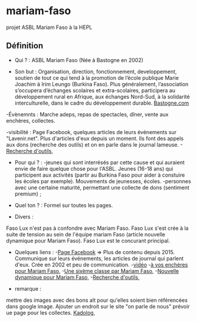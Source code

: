 # mariam-faso
projet ASBL Mariam Faso à la HEPL

## Définition

- Qui ? : ASBL Mariam Faso (Née à Bastogne en 2002)

- Son but : Organisation, direction, fonctionnement, developpement, soutien de tout ce qui tend à la promotion de l’école publique Marie Joachim à Irim Leungo (Burkina Faso). Plus généralement, l’association s’occupera d’échanges scolaires et extra-scolaires, participera au développement rural en Afrique, aux échanges Nord-Sud, à la solidarité interculturelle, dans le cadre du développement durable. [Bastogne.com](http://www.bastogne.be/loisirs/bottin-des-associations/m/copy_of_mariam-faso-asbl)

-Évènemnts : Marche adeps, repas de spectacles, dîner, vente aux enchères, collectes.

-visibilité : Page Facebook, quelques articles de leurs événements sur "Lavenir.net". Plus d'articles d'eux depuis un moment. Ils font des appels aux dons (recherche des outils) et on en parle dans le journal lameuse. -[Recherche d'outils](http://www.lameuse.be/390796/article/regions/luxembourg/2012-04-15/houmont-l-asbl-mariam-faso-recherche-des-boites-a-outils),

- Pour qui ? :
  -jeunes qui sont interrésés par cette cause et qui auraient envie de faire quelque chose pour l'ASBL. Jeunes (16-18 ans) qui participent aux activités (partir au Burkina Faso pour aider à constuire les écoles par exemple). Mouvements de jeunesses, écoles.
  -personnes avec une certaine maturité, permettant une collecte de dons (sentiment premium) ;

- Quel ton ? : Formel sur toutes les pages.  

- Divers :

Faso Lux n'est pas à confondre avec Mariam Faso. Faso Lux s'est crée à la suite de tension au sein de l'équipe mariam Faso (article nouvelle dynamique pour Mariam Faso). Faso Lux est le concurant principal.

- Quelques liens : -[Page Facebook](https://fr-fr.facebook.com/MariamFaso/) => Plus de contenu depuis 2015. Communique sur leurs événements, les articles de journal qui parlent d'eux. Crée en 2002 et peu de communication.
-[vidéo](https://www.facebook.com/fanny.joachim/videos/o.381608945262992/10206441224090349/?type=2&theater)
-[à vos enchères pour Mariam Faso](http://www.lameuse.be/865369/article/regions/luxembourg/actualite/2013-11-23/bastogne-a-vos-encheres-pour-mariam-faso),
-[Une sixème classe par Mariam Faso](http://www.lavenir.net/cnt/dmf20140416_00464215),
-[Nouvelle dynamique pour Mariam Faso](http://www.lavenir.net/cnt/301142),
-[Recherche d'outils](http://www.lameuse.be/390796/article/regions/luxembourg/2012-04-15/houmont-l-asbl-mariam-faso-recherche-des-boites-a-outils),

- remarque :

mettre des images avec des bons alt pour qu'elles soient bien référencées dans google image.
Ajouter un endroit sur le site "on parle de nous"
prévoir ue page pour les collectes.  [Kadolog](www.kadolog.be/fr/node/968563),
